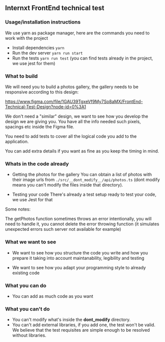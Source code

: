 ## Internxt FrontEnd technical test

### Usage/installation instructions

We use yarn as package manager, here are the commands you need to work with the project

- Install dependencies `yarn`
- Run the dev server `yarn run start`
- Run the tests `yarn run test` (you can find tests already in the project, we use jest for them)

### What to build

We will need you to build a photos gallery, the gallery needs to be responsive according to this design:

https://www.figma.com/file/1GAU39TgxeVf9My7So8aMX/FrontEnd-Technical-Test-Design?node-id=0%3A1

We don't need a "similar" design, we want to see how you develop the design we are giving you. You have all the info needed such pixels, spacings etc inside the Figma file.

You need to add tests to cover all the logical code you add to the application.

You can add extra details if you want as fine as you keep the timing in mind.

### Whats in the code already

- Getting the photos for the gallery
  You can obtain a list of photos with their image urls from `./src/__dont_modify__/api/photos.ts` (dont modify means you can't modify the files inside that directory).

- Testing your code
  There's already a test setup ready to test your code, we use Jest for that

Some notes:

The getPhotos function sometimes throws an error intentionally, you will need to handle it, you cannot delete the error throwing function (it simulates unexpected errors such server not available for example)

### What we want to see

- We want to see how you structure the code you write and how you prepare it taking into account maintanability, legibility and testing

- We want to see how you adapt your programming style to already existing code

### What you can do

- You can add as much code as you want

### What you can't do

- You can't modify what's inside the **dont_modify** directory.
- You can't add external libraries, if you add one, the test won't be valid. We believe that the test requisites are simple enough to be resolved without libraries.
